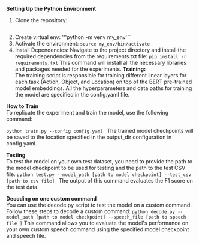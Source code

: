**Setting Up the Python Environment** <br>
1. Clone the repository:
   ```git clone [repository_url]'''
2. Create virtual env:
   '''python -m venv my_env```
3. Activate the environment:
   ```source my_env/bin/activate```
4. Install Dependencies:
   Navigate to the project directory and install the required dependencies from the requirements.txt file:
   ```pip install -r requirements.txt```
   This command will install all the necessary libraries and packages needed for the experiments.
**Training:** <br>
The training script is responsible for training different linear layers for each task (Action, Object, and Location) on top of the BERT pre-trained model embeddings. All the hyperparameters and data paths for training the model are specified in the config.yaml file. <br>

**How to Train** <br>
To replicate the experiment and train the model, use the following command:

```python train.py --config config.yaml ```
The trained model checkpoints will be saved to the location specified in the output_dir configuration in config.yaml.

**Testing** <br>
To test the model on your own test dataset, you need to provide the path to the model checkpoint to be used for testing and the path to the test CSV file.
```python test.py --model_path [path to model checkpoint] --test_csv [path to csv file] ```
The output of this command evaluates the F1 score on the test data.

**Decoding on one custom command** <br>
You can use the decode.py script to test the model on a custom command. Follow these steps to decode a custom command:
```python decode.py --model_path [path to model checkpoint] --speech_file [path to speech file ]```
This command allows you to evaluate the model's performance on your own custom speech command using the specified model checkpoint and speech file.
